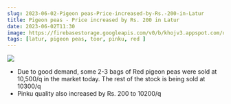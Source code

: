 ```yaml
---
slug: 2023-06-02-Pigeon peas-Price-increased-by-Rs.-200-in-Latur
title: Pigeon peas - Price increased by Rs. 200 in Latur
date: 2023-06-02T11:30
image: https://firebasestorage.googleapis.com/v0/b/khojv3.appspot.com/o/posts%2FtLxgJhW25JznnCWqb1Yc%2FOruPIcVvx6fORgxwsg9v?alt=media&token=5195cc64-9e95-4e72-8e0a-443e93e20d46
tags: [latur, pigeon peas, toor, pinku, red ]
--- 
```


![](https://firebasestorage.googleapis.com/v0/b/khojv3.appspot.com/o/posts%2FtLxgJhW25JznnCWqb1Yc%2FOruPIcVvx6fORgxwsg9v?alt=media&token=5195cc64-9e95-4e72-8e0a-443e93e20d46)
- Due to good demand, some 2-3 bags of Red pigeon peas were sold at 10,500/q in the market today. The rest of the stock is being sold at 10300/q
- Pinku quality also increased by Rs. 200 to 10200/q
